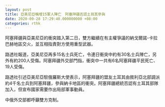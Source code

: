 ```yaml
---
layout: post
title: 亞美尼亞稱增15軍人陣亡　阿塞拜疆否認土耳其參與
date: 2020-09-28 17:29:40.000000000 +08:00
categories: rthk
---
```


阿塞拜疆與亞美尼亞的衝突踏入第二日，雙方繼續在有主權爭議的納戈爾諾-卡拉巴赫地區交火，並互相指責對方使用重型武器。

路透社報道，亞美尼亞再多15名士兵死亡，令連日衝突中約有30名士兵陣亡，另外有約200人受傷。阿塞拜疆外交部門指，衝突中一共有6名阿塞拜疆平民死亡、19人受傷。

路透社引述亞美尼亞駐俄羅斯大使表示，阿塞拜疆的盟友土耳其由敘利亞北部調派約4千名士兵到阿塞拜疆，參與納卡地區的衝突。阿塞拜疆總統否認有土耳其部隊加入，但宣布國家需要作出局部軍事動員。

中俄外交部都呼籲雙方克制。
